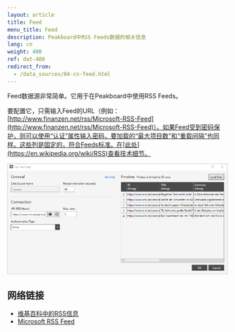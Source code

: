 ```yaml
---
layout: article
title: Feed
menu_title: Feed
description: Peakboard中RSS Feeds数据的相关信息
lang: cn
weight: 400
ref: dat-400
redirect_from:
  - /data_sources/04-cn-feed.html
---
```

Feed数据源非常简单。它用于在Peakboard中使用RSS Feeds。

要配置它，只需输入Feed的URL（例如：[http://www.finanzen.net/rss/Microsoft-RSS-Feed](http://www.finanzen.net/rss/Microsoft-RSS-Feed)）。如果Feed受到密码保护，则可以使用“认证”属性输入密码，要加载的“最大项目数”和“重载间隔”也同样。这些列是固定的，符合Feeds标准。在[此处](https://en.wikipedia.org/wiki/RSS)查看技术细节。

 ![Add Data Dialog](/assets/images/data-sources/feed/feed-add-data-dialog.png)


## 网络链接

 - [维基百科中的RSS信息](https://en.wikipedia.org/wiki/RSS)
 - [Microsoft RSS Feed](http://www.finanzen.net/rss/Microsoft-RSS-Feed)
